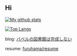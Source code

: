 ## Hi

[![My github stats](https://github-readme-stats.vercel.app/api?username=furuhama&count_private=true&include_all_commits=true&show_icons=true)](https://github.com/anuraghazra/github-readme-stats)

[![Top Langs](https://github-readme-stats.vercel.app/api/top-langs/?username=furuhama&hide=css,html,Jupyter%20Notebook&layout=compact)](https://github.com/anuraghazra/github-readme-stats)

blog: [バベルの図書館は完成しない](https://furuhama.github.io/)

resume: [furuhama/resume](https://github.com/furuhama/resume)
